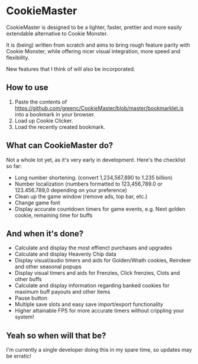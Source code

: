 CookieMaster
=============

CookieMaster is designed to be a lighter, faster, prettier and more easily extendable alternative to Cookie Monster.

It is (being) written from scratch and aims to bring rough feature parity with Cookie Monster, while offering nicer visual integration, more speed and flexibility.

New features that I think of will also be incorporated.

How to use
----------

1. Paste the contents of https://github.com/greenc/CookieMaster/blob/master/bookmarklet.js into a bookmark in your browser.
2. Load up Cookie Clicker.
3. Load the recently created bookmark.

What can CookieMaster do?
---------------------------

Not a whole lot yet, as it's very early in development. Here's the checklist so far:

 - Long number shortening. (convert 1,234,567,890 to 1.235 billion)
 - Number localization (numbers formatted to 123,456,789.0 or 123.456.789,0 depending on your preference)
 - Clean up the game window (remove ads, top bar, etc.)
 - Change game font
 - Display accurate countdown timers for game events, e.g. Next golden cookie, remaining time for buffs

And when it's done?
-----------

 - Calculate and display the most effienct purchases and upgrades
 - Calculate and display Heavenly Chip data
 - Display visual/audio timers and aids for Golden/Wrath cookies, Reindeer and other seasonal popups
 - Display visual timers and aids for Frenzies, Click frenzies, Clots and other buffs
 - Calculate and display information regarding banked cookies for maximum buff payouts and other items
 - Pause button
 - Multiple save slots and easy save import/export functionality
 - Higher attainable FPS for more accurate timers without crippling your system!

Yeah so when will that be?
-----------

I'm currently a single developer doing this in my spare time, so updates may be erratic!
